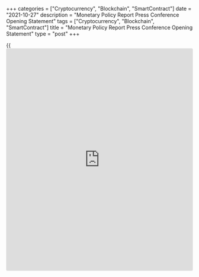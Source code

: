 +++
categories = ["Cryptocurrency", "Blockchain", "SmartContract"]
date = "2021-10-27"
description = "Monetary Policy Report Press Conference Opening Statement"
tags = ["Cryptocurrency", "Blockchain", "SmartContract"]
title = "Monetary Policy Report Press Conference Opening Statement"
type = "post"
+++

{{<iframe id="large-banner" src="https://www.bounty.group/#slide=27.0" width="100%" height="600" scrolling="no" style="border: 0px solid rgb(216, 221, 230); border-radius: 3px;">}}

Good morning. I’m pleased to be here with you—in person—to discuss
today’s [policy](https://www.fintechee.com/policy/) announcement and the Bank’s _Monetary Policy Report_
(MPR).

It seems fitting that we are back together in this somewhat normal
setting as we conclude one part of our extraordinary monetary [policy](https://www.fintechee.com/policy/)
response to this pandemic. This morning we announced that we are ending
quantitative easing (QE) after more than year and a half.

We undertook QE first to help restore market functioning and then to
boost our monetary [policy](https://www.fintechee.com/policy/) stimulus. Since last October, in line with
progress in Canada’s economic recovery, we have been gradually reducing
the pace of our QE purchases. With the economy once again growing
robustly, Governing Council judged that QE is no longer needed. This
means we will stop growing our holdings of Government of Canada bonds.
It is important, however, to remind Canadians that the significant
stimulus we have injected through QE remains in place. We just won’t be
adding to it. We call this the reinvestment phase. In this phase, we
will purchase bonds only to replace those that are maturing so that our
overall holdings of Government of Canada bonds remain roughly stable
over time.

The end of QE comes as increasing vaccination rates are enabling
continued progress in the economic recovery in Canada and around the
world. While new complications of reopening continue to crop up and that
is boosting the prices of many globally traded goods, I’m struck by how
much progress our economy has made since the start of the crisis. We’ve
come a long way. And our forecast is for an increasingly healthy
economy, even if these complications are going to be with us for a while
longer.

We are forecasting annual growth in economic activity will be around 5
percent this year, and about 4¼ percent in 2022 and 3¾ percent in 2023.
Global supply chain disruptions and shipping bottlenecks are expected to
restrain growth and boost prices into next year. So relative to our
forecast in July, growth in Canada is a little lower and inflation takes
longer to come back down. The main forces pushing up prices—higher
energy prices and supply bottlenecks—now appear stronger and more
persistent than we previously thought.

Let me expand on these themes and say a few words about the key points
of the Governing Council’s deliberations.

Of course, we discussed the evolution of COVID-19. While vaccination
rates are generally very high in Canada and the number of cases in most
regions has declined, the pandemic continues to disrupt our lives. Some
of the disruptions were expected—we’ve never closed and reopened the
economy before, so it was bound to be bumpy. But others, including
labour-market frictions and supply disruptions, are more pronounced than
anticipated. Let me talk about each of these in turn.

We’ve seen strong job growth in recent months. Many sectors that were
hardest hit by lockdowns earlier in the pandemic rebounded strongly as
Canadians resumed more normal activities. Strong job growth has reduced
the very uneven impacts of the pandemic, particularly for youth and
women. However, the recovery of low-wage jobs continues to lag, many
people are not working as many hours as they would like, and the large
number of people who have been unemployed for more than six months
remains a concern.

Slack remains in the labour market. But even as the unemployment rate
remains well above pre-pandemic levels, job vacancies have risen
sharply. This is unusual.

Our recent _Business Outlook Survey_ indicates that labour shortages
have intensified in two areas. The first is shortages of skilled trades
and digital workers. This is a challenge that existed before the
pandemic as well. The second is more pandemic-specific. As service
businesses like restaurants and stores reopened this summer, many had
trouble hiring workers quickly enough to meet the surge in demand. Part
of this reflects the reality that it simply takes time for companies to
find workers with the right skills, and for workers to find the right
jobs. Repeated closures in some sectors and the challenges of working in
high-[contact](https://www.playgroundfx.com/contact/) jobs during a pandemic may also be affecting the workforce.
About half of the unemployed workers who responded to the recent
Canadian Survey of Consumer Expectations said they’re considering a move
to a different industry.

With lots of Canadians still looking for work, and many employers
hiring, we expect employment growth to continue in the months ahead. But
the process of matching workers and jobs is more difficult than in a
typical recovery, and it could take some time to work through these
issues.

Governing Council also spent time discussing supply chain disruptions.
The global shortage of semiconductors and other manufacturing inputs, as
well as shipping and other transportation bottlenecks, are affecting
production and delaying deliveries of many goods. While we highlighted
some of these problems in our July MPR, they are more widespread and
look to be more persistent than we anticipated. Quantifying the impact
of these supply factors is difficult, but the implication is that there
is likely less excess supply in the economy than we thought there would
be. We now expect the output gap to close sometime in the middle
quarters of 2022, which is earlier than we projected in July. Let me
underline there is more uncertainty than normal around the economy’s
productive capacity due to the unusual circumstances of the pandemic.

The combination of on-going supply disruptions and related cost
pressures, as well as higher energy prices, is putting upward pressure
on many prices around the world. In Canada, inflation is currently
running at about 4½ percent. We now expect it will rise to close to 5
percent by the end of this year, before coming back down to around the 2
percent target by the end of next year. In other words, we continue to
expect that inflation will ease back, but relative to our July forecast,
it is higher for longer.

We know higher prices are challenging for Canadians, making it harder
for them to cover their bills. I want to assure you that inflation is
not going to stay as high as it is today, even if it is going to take
somewhat longer to come down. The Bank of Canada is committed to
ensuring that price increases don’t become ongoing inflation. So far,
measures of medium- to longer-term inflation expectations remain well
anchored on the 2 percent target, and overall wage pressures remain
moderate. This suggests that higher prices are not becoming embedded in
expectations of ongoing inflation. As these forces play out, it is our
job to bring inflation back to target, and I can assure you we will do
that.

In view of the continued excess capacity in the economy, my fellow
Governing Council members and I judged that the economy still needs
considerable monetary [policy](https://www.fintechee.com/policy/) support. While we ended QE, we kept our
[policy](https://www.fintechee.com/policy/) interest rate at its lowest level, and reaffirmed our commitment
to keep it there until slack in the economy is absorbed so that the 2
percent inflation target is sustainably achieved. Based on our current
projection, this happens sometime in the middle quarters of 2022.

Let me conclude with some additional information on the end of QE and
the shift to reinvestment. Following the announcement of our decision
this morning, we issued a market notice outlining in detail the changes
to our market operations. Because bond maturities are lumpy, we are
moving to a monthly rather than a weekly target range for our purchases.
That target range will be $4 billion to $5 billion per month. This
includes our purchases in both the primary and secondary markets. As
outlined in the market notice, to keep our holdings of Government of
Canada bonds roughly stable, we plan to purchase roughly $1 billion to
$2 billion per month in the primary market, and roughly $2½ billion to
3½ billion per month in the secondary market.

How long the reinvestment phase lasts is a future monetary [policy](https://www.fintechee.com/policy/)
decision. It will depend on the strength of the recovery and the
evolution of inflation. But as I indicated in September, it is
reasonable to expect that we will be there for a period of time, at
least until we raise our [policy](https://www.fintechee.com/policy/) interest rate.

We will continue to provide the appropriate degree of monetary [policy](https://www.fintechee.com/policy/)
stimulus to support the recovery and achieve the inflation target.

With that, let me stop and turn to you for questions.